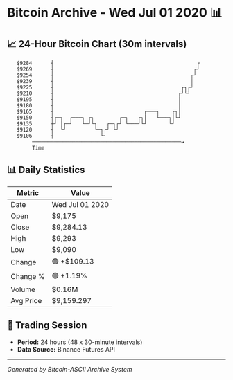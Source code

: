 # Bitcoin Archive - Wed Jul 01 2020 📊

## 📈 24-Hour Bitcoin Chart (30m intervals)

```
   $9284      ┤                                              ┌ 
   $9269      ┤                                             ┌┘ 
   $9254      ┤                                            ┌┘  
   $9239      ┤                                            │   
   $9225      ┤                                         ┌┐┌┘   
   $9210      ┤                                        ┌┘└┘    
   $9195      ┤                                        │       
   $9180      ┤                                        │       
   $9165      ┤                             ┌───┐    ┌┐│       
   $9150      ┤┌─┐  ┌───┐ ┌┐        ┌─┐   ┌┐│   └───┐│└┘       
   $9135      ┼┘ │┌─┘   └─┘└┐   ┌─┐┌┘ └───┘└┘       └┘         
   $9120      ┤  └┘         └─┐┌┘ └┘                           
   $9106      ┤               └┘                               
        ────────────────────────────────────────────────→
        Time
```

## 📊 Daily Statistics

| Metric | Value |
|--------|-------|
| Date | Wed Jul 01 2020 |
| Open | $9,175 |
| Close | $9,284.13 |
| High | $9,293 |
| Low | $9,090 |
| Change | 🟢 +$109.13 |
| Change % | 🟢 +1.19% |
| Volume | $0.16M |
| Avg Price | $9,159.297 |

## 📅 Trading Session

- **Period:** 24 hours (48 x 30-minute intervals)
- **Data Source:** Binance Futures API

---
*Generated by Bitcoin-ASCII Archive System*
